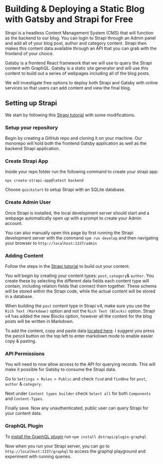 # Building & Deploying a Static Blog with Gatsby and Strapi for Free

Strapi is a headless Content Management System (CMS) that will function as the backend to our blog. You can login to Strapi through an Admin panel and add all of your blog post, author and category content. Strapi then makes this content data available through an API that you can grab with the frontend of your choice.

Gatsby is a frontend React framework that we will use to query the Strapi content with GraphQL. Gatsby is a static site generator and will use this content to build out a series of webpages including all of the blog posts.

We will investigate free options to deploy both Strapi and Gatsby with online services so that users can add content and view the final blog.

## Setting up Strapi

We start by following this [Strapi tutorial](https://strapi.io/blog/how-to-build-a-static-blog-with-gatsby-and-strapi) with some modifications.

### Setup your repository

Begin by creating a GitHub repo and cloning it on your machine. Our monorepo will hold both the frontend Gatsby application as well as the backend Strapi application.

### Create Strapi App

Inside your repo folder run the following command to create your strapi app:

```text
npx create-strapi-app@latest backend
```

Choose `quickstart` to setup Strapi with an SQLite database.

### Create Admin User

Once Strapi is installed, the local development server should start and a webpage automatically open up with a prompt to create your Admin account.

You can also manually open this page by first running the Strapi development server with the command `npm run develop` and then navigating your browser to `http://localhost:1337/admin `

### Adding Content

Follow the steps in the [Strapi tutorial](https://strapi.io/blog/how-to-build-a-static-blog-with-gatsby-and-strapi) to build out your content.

You will begin by creating your content types: `post`, `category`& `author`. You create these by selecting the different data fields each content type will contain, including relation fields that connect them together. These schema will be stored within the Strapi code, while the actual content will be stored in a database.

When building the `post` content type in Strapi v4, make sure you use the `Rich Text (Markdown)` option and not the `Rich Text (Blocks)` option. Strapi v4 has added the new Blocks option, however all the content for the blog posts will be written in Markdown.

To add the content, copy and paste data [located here](https://hackmd.io/0bV-6UU4RlKc-_DRg-eGzg). I suggest you press the pencil button on the top left to enter markdown mode to enable easier copy & pasting.

### API Permissions

You will need to now allow access to the API for querying records. This will make it possible for Gatsby to consume the Strapi data.

Go to `Settings > Roles > Public` and check `find` and `findOne` for `post`, `author` & `category`.

Next under `Content types builder` check `Select all` for both `Components` and `Content-Types`.

Finally save. Now any unauthenticated, public user can query Strapi for your content data.

### GraphQL Plugin

To [install the GraphQL plugin](https://market.strapi.io/plugins/@strapi-plugin-graphql) run `npm install @strapi/plugin-graphql`

Now when you run your Strapi server, you can go to `http://localhost:1337/graphql` to access the graphql playground and experiment with running queries.
